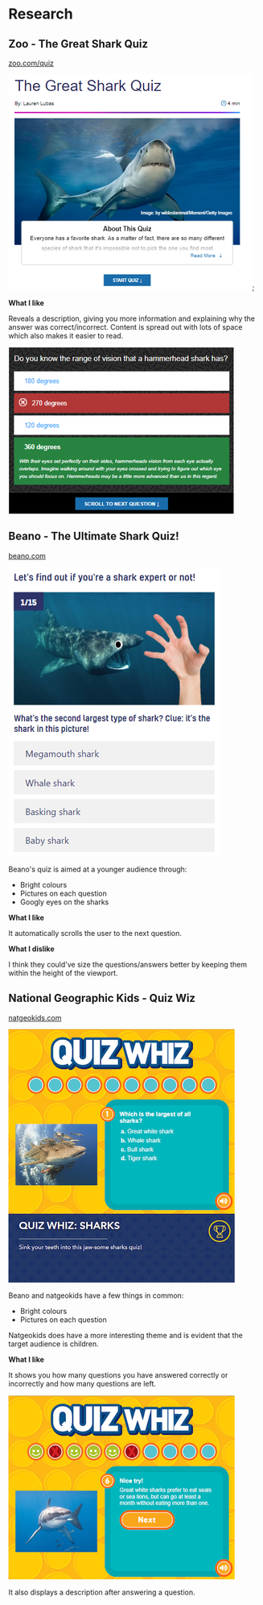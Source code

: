 # Research

## Zoo - The Great Shark Quiz

[zoo.com/quiz](https://www.zoo.com/quiz/the-great-shark-quiz)

![zoo.com quiz start page](zoo.webp);

**What I like**

Reveals a description, giving you more information and explaining why the answer was correct/incorrect.
Content is spread out with lots of space which also makes it easier to read.

![zoo.com with answer revealed](zoo-answer-desc.webp)

## Beano - The Ultimate Shark Quiz!

[beano.com](https://www.beano.com/posts/the-ultimate-shark-quiz)

![beano.com quiz start page](beano.webp)

Beano's quiz is aimed at a younger audience through:

* Bright colours
* Pictures on each question
* Googly eyes on the sharks

**What I like**

It automatically scrolls the user to the next question.

**What I dislike**

I think they could've size the questions/answers better by keeping them within the height of the viewport.

## National Geographic Kids - Quiz Wiz

[natgeokids.com](https://www.natgeokids.com/uk/play-and-win/games/quiz-whiz-sharks/)

![natgeokids.com quiz start page](nat-geo-kids.webp)

Beano and natgeokids have a few things in common:

* Bright colours
* Pictures on each question

Natgeokids does have a more interesting theme and is evident that the target audience is children. 

**What I like**

It shows you how many questions you have answered correctly or incorrectly and how many questions are left.

![natgeokids quiz after answering questions](nat-geo-kids-answered.webp)

It also displays a description after answering a question.
